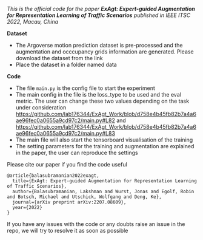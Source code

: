 *This is the official code for the paper **ExAgt: Expert-guided Augmentation for Representation Learning of Traffic Scenarios** published in IEEE ITSC 2022, Macau, China*


**Dataset**

* The Argoverse motion prediction dataset is pre-processed and the augmentation and occcupancy grids information are generated. Please download the dataset from the link <will be added shortly>
* Place the dataset in a folder named data 

**Code**
* The file `main.py` is the config file to start the experiment
* The main config in the file is the loss_type to be used and the eval metric. The user can change these two values depending on the task under consideration https://github.com/lab176344/ExAgt_Work/blob/d758e4b45fb82b7a4a6ae96fec0a0655a9cd97c2/main.py#L82 and https://github.com/lab176344/ExAgt_Work/blob/d758e4b45fb82b7a4a6ae96fec0a0655a9cd97c2/main.py#L83
* The main file will also start the tensorboard visualisation of the training
* The setting parameters for the training and augmentation are explained in the paper, the user can reproduce the settings


Please cite our paper if you find the code useful
```
@article{balasubramanian2022exagt,
  title={ExAgt: Expert-guided Augmentation for Representation Learning of Traffic Scenarios},
  author={Balasubramanian, Lakshman and Wurst, Jonas and Egolf, Robin and Botsch, Michael and Utschick, Wolfgang and Deng, Ke},
  journal={arXiv preprint arXiv:2207.08609},
  year={2022}
}
```

If you have any issues with the code or any doubts raise an issue in the repo, we will try to resolve it as soon as possible

